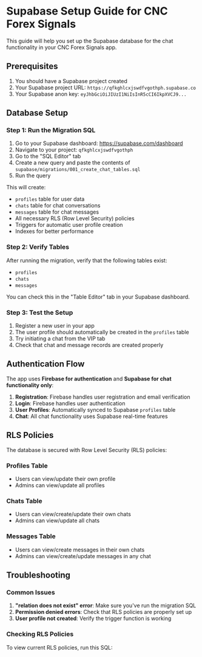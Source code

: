 # Supabase Setup Guide for CNC Forex Signals

This guide will help you set up the Supabase database for the chat functionality in your CNC Forex Signals app.

## Prerequisites

1. You should have a Supabase project created
2. Your Supabase project URL: `https://qfkghlcxjswdfvgothph.supabase.co`
3. Your Supabase anon key: `eyJhbGciOiJIUzI1NiIsInR5cCI6IkpXVCJ9...`

## Database Setup

### Step 1: Run the Migration SQL

1. Go to your Supabase dashboard: https://supabase.com/dashboard
2. Navigate to your project: `qfkghlcxjswdfvgothph`
3. Go to the "SQL Editor" tab
4. Create a new query and paste the contents of `supabase/migrations/001_create_chat_tables.sql`
5. Run the query

This will create:
- `profiles` table for user data
- `chats` table for chat conversations
- `messages` table for chat messages
- All necessary RLS (Row Level Security) policies
- Triggers for automatic user profile creation
- Indexes for better performance

### Step 2: Verify Tables

After running the migration, verify that the following tables exist:
- `profiles`
- `chats` 
- `messages`

You can check this in the "Table Editor" tab in your Supabase dashboard.

### Step 3: Test the Setup

1. Register a new user in your app
2. The user profile should automatically be created in the `profiles` table
3. Try initiating a chat from the VIP tab
4. Check that chat and message records are created properly

## Authentication Flow

The app uses **Firebase for authentication** and **Supabase for chat functionality only**:

1. **Registration**: Firebase handles user registration and email verification
2. **Login**: Firebase handles user authentication
3. **User Profiles**: Automatically synced to Supabase `profiles` table
4. **Chat**: All chat functionality uses Supabase real-time features

## RLS Policies

The database is secured with Row Level Security (RLS) policies:

### Profiles Table
- Users can view/update their own profile
- Admins can view/update all profiles

### Chats Table
- Users can view/create/update their own chats
- Admins can view/update all chats

### Messages Table
- Users can view/create messages in their own chats
- Admins can view/create/update messages in any chat

## Troubleshooting

### Common Issues

1. **"relation does not exist" error**: Make sure you've run the migration SQL
2. **Permission denied errors**: Check that RLS policies are properly set up
3. **User profile not created**: Verify the trigger function is working

### Checking RLS Policies

To view current RLS policies, run this SQL:
